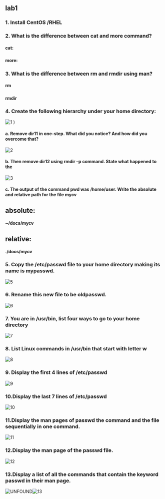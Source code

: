 ## lab1

### 1. Install CentOS /RHEL
#### 

### 2. What is the difference between cat and more command?
####   cat: 
#####   
#####      
#####       
####   more:
#####      
#####       

### 3. What is the difference between rm and rmdir using man?
#### rm 
##### 
##### 
##### 
#####     
#####     
#### rmdir
##### 
#####
##### 
#####     

### 4. Create the following hierarchy under your home directory:
![1](https://github.com/menna-abdallah/Linux/assets/139376864/e8896a9d-35a5-4a0c-879a-c6de44442939)
)

#### a. Remove dir11 in one-step. What did you notice? And how did you overcome that?
![2](https://github.com/menna-abdallah/Linux/assets/139376864/07434ba1-83c6-4024-b167-2b81f0d5bdb3)


#### b. Then remove dir12 using rmdir –p command. State what happened to the
![3](https://github.com/menna-abdallah/Linux/assets/139376864/26abd3f6-2b8c-4996-95a1-48382eaadde7)


#### c. The output of the command pwd was /home/user. Write the absolute and relative path for the file mycv
## absolute:
#### ~/docs/mycv
## relative:
#### ./docs/mycv

### 5. Copy the /etc/passwd file to your home directory making its name is mypasswd.
![5](https://github.com/menna-abdallah/Linux/assets/139376864/aeb00d59-1ebd-4cb4-b54a-b264071f7899)


### 6. Rename this new file to be oldpasswd.
![6](https://github.com/menna-abdallah/Linux/assets/139376864/d0607ee4-e599-4d90-8609-04c92081f8b9)


### 7. You are in /usr/bin, list four ways to go to your home directory
![7](https://github.com/menna-abdallah/Linux/assets/139376864/8376987a-2400-412a-9304-fe07c1d1a122)


### 8. List Linux commands in /usr/bin that start with letter w
![8](https://github.com/menna-abdallah/Linux/assets/139376864/60865aed-dcb4-444b-984c-afffd93cbaf9)


### 9. Display the first 4 lines of /etc/passwd
![9](https://github.com/menna-abdallah/Linux/assets/139376864/0375ce57-bd8a-4716-b351-b5a5378f8cff)


### 10.Display the last 7 lines of /etc/passwd
![10](https://github.com/menna-abdallah/Linux/assets/139376864/6abaa1f7-42f3-46c3-9e36-14eac99c06b0)

### 11.Display the man pages of passwd the command and the file sequentially in one command.
![11](https://github.com/menna-abdallah/Linux/assets/139376864/0a7206db-fa7e-4236-828a-bdb4454691af)


### 12.Display the man page of the passwd file.
![12](https://github.com/menna-abdallah/Linux/assets/139376864/17a6db3a-62e6-44cf-b502-91539abd5f7b)

### 13.Display a list of all the commands that contain the keyword passwd in their man page.
![UNFOUND]()![13](https://github.com/menna-abdallah/Linux/assets/139376864/0697e969-888e-479b-aaad-69d61c730c57)
